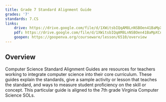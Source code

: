 ```yaml
---
title: Grade 7 Standard Alignment Guide
grades: '7'
standards: 7.CS
links:
    drive: https://drive.google.com/file/d/1XWitsbIQqAM8LnNSBOen41BaMpXCnv8t/view?usp=drive_link
    pdf: https://drive.google.com/file/d/1XWitsbIQqAM8LnNSBOen41BaMpXCnv8t/view?usp=drive_link
    goopen: https://goopenva.org/courseware/lesson/6510/overview
---
```


## Overview

Computer Science Standard Alignment Guides are resources for teachers working to integrate computer science into their core curriculum. These guides explain the standards, give a sample activity or lesson that teaches the standard, and ways to measure student proficiency on the skill or concept. This particular guide is aligned to the 7th grade Virginia Computer Science SOLs.